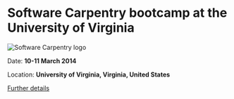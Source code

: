 Software Carpentry bootcamp at the University of Virginia
=========================================================

![Software Carpentry logo](http://software-carpentry.org/img/software-carpentry-banner.png "Software Carpentry logo")

Date:  **10-11 March 2014**

Location: **University of Virginia, Virginia, United States**

[Further details](http://synesthesiam.github.io/2014-03-10-uva)

